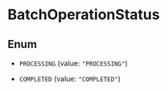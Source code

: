 

# BatchOperationStatus

## Enum


* `PROCESSING` (value: `"PROCESSING"`)

* `COMPLETED` (value: `"COMPLETED"`)



